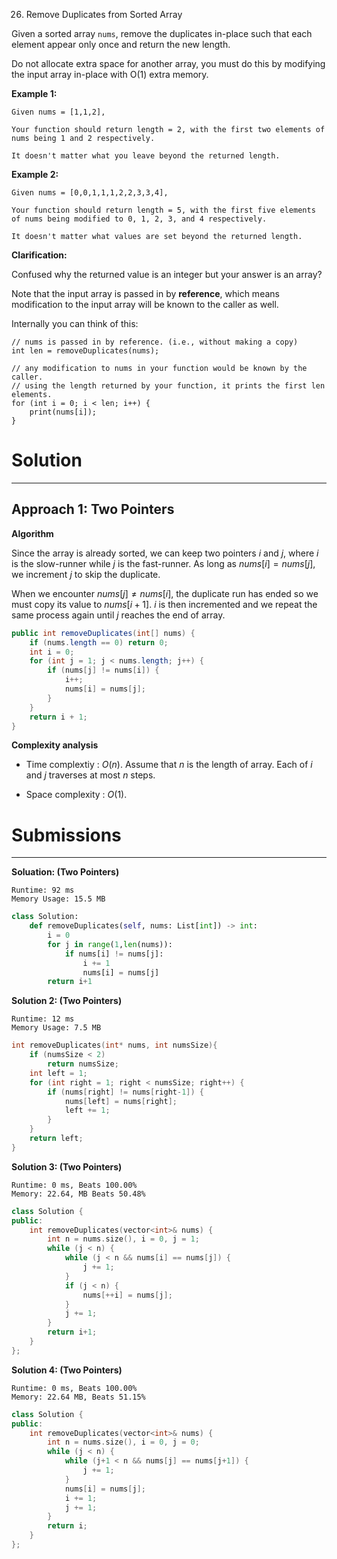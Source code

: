 26. Remove Duplicates from Sorted Array

Given a sorted array `nums`, remove the duplicates in-place such that each element appear only once and return the new length.

Do not allocate extra space for another array, you must do this by modifying the input array in-place with O(1) extra memory.

**Example 1:**
```
Given nums = [1,1,2],

Your function should return length = 2, with the first two elements of nums being 1 and 2 respectively.

It doesn't matter what you leave beyond the returned length.
```

**Example 2:**
```
Given nums = [0,0,1,1,1,2,2,3,3,4],

Your function should return length = 5, with the first five elements of nums being modified to 0, 1, 2, 3, and 4 respectively.

It doesn't matter what values are set beyond the returned length.
```

**Clarification:**

Confused why the returned value is an integer but your answer is an array?

Note that the input array is passed in by **reference**, which means modification to the input array will be known to the caller as well.

Internally you can think of this:
```
// nums is passed in by reference. (i.e., without making a copy)
int len = removeDuplicates(nums);

// any modification to nums in your function would be known by the caller.
// using the length returned by your function, it prints the first len elements.
for (int i = 0; i < len; i++) {
    print(nums[i]);
}
```

# Solution
---
## Approach 1: Two Pointers
**Algorithm**

Since the array is already sorted, we can keep two pointers $i$ and $j$, where $i$ is the slow-runner while $j$ is the fast-runner. As long as $nums[i] = nums[j]$, we increment $j$ to skip the duplicate.

When we encounter $nums[j] \neq nums[i]$, the duplicate run has ended so we must copy its value to $nums[i + 1]$. $i$ is then incremented and we repeat the same process again until $j$ reaches the end of array.

```java
public int removeDuplicates(int[] nums) {
    if (nums.length == 0) return 0;
    int i = 0;
    for (int j = 1; j < nums.length; j++) {
        if (nums[j] != nums[i]) {
            i++;
            nums[i] = nums[j];
        }
    }
    return i + 1;
}
```

**Complexity analysis**

* Time complextiy : $O(n)$. Assume that $n$ is the length of array. Each of $i$ and $j$ traverses at most $n$ steps.

* Space complexity : $O(1)$.

# Submissions
---
**Soluation: (Two Pointers)**
```
Runtime: 92 ms
Memory Usage: 15.5 MB
```
```python
class Solution:
    def removeDuplicates(self, nums: List[int]) -> int:
        i = 0
        for j in range(1,len(nums)):
            if nums[i] != nums[j]:
                i += 1
                nums[i] = nums[j]
        return i+1
```

**Solution 2: (Two Pointers)**
```
Runtime: 12 ms
Memory Usage: 7.5 MB
```
```c
int removeDuplicates(int* nums, int numsSize){
    if (numsSize < 2)
        return numsSize;
    int left = 1;
    for (int right = 1; right < numsSize; right++) {
        if (nums[right] != nums[right-1]) {
            nums[left] = nums[right];
            left += 1;
        }
    }
    return left;
}
```

**Solution 3: (Two Pointers)**
```
Runtime: 0 ms, Beats 100.00%
Memory: 22.64, MB Beats 50.48%
```
```c++
class Solution {
public:
    int removeDuplicates(vector<int>& nums) {
        int n = nums.size(), i = 0, j = 1;
        while (j < n) {
            while (j < n && nums[i] == nums[j]) {
                j += 1;
            }
            if (j < n) {
                nums[++i] = nums[j];
            }
            j += 1;
        }
        return i+1;
    }
};
```

**Solution 4: (Two Pointers)**
```
Runtime: 0 ms, Beats 100.00%
Memory: 22.64 MB, Beats 51.15%
```
```c++
class Solution {
public:
    int removeDuplicates(vector<int>& nums) {
        int n = nums.size(), i = 0, j = 0;
        while (j < n) {
            while (j+1 < n && nums[j] == nums[j+1]) {
                j += 1;
            }
            nums[i] = nums[j];
            i += 1;
            j += 1;
        }
        return i;
    }
};
```
